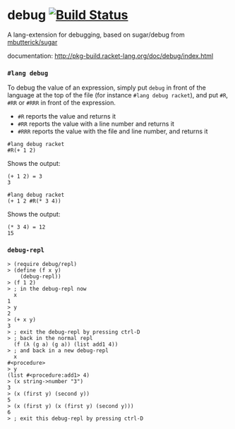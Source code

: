 debug [![Build Status](https://travis-ci.org/AlexKnauth/debug.png?branch=master)](https://travis-ci.org/AlexKnauth/debug)
==
A lang-extension for debugging, based on sugar/debug from [mbutterick/sugar](https://github.com/mbutterick/sugar)

documentation: http://pkg-build.racket-lang.org/doc/debug/index.html

### `#lang debug`

To debug the value of an expression, simply put `debug` in front of the language at the top of
the file (for instance `#lang debug racket`), and put `#R`, `#RR` or `#RRR` in front of the
expression.

- `#R` reports the value and returns it
- `#RR` reports the value with a line number and returns it
- `#RRR` reports the value with the file and line number, and returns it

```racket
#lang debug racket
#R(+ 1 2)
```
Shows the output:
```
(+ 1 2) = 3
3
```

```racket
#lang debug racket
(+ 1 2 #R(* 3 4))
```
Shows the output:
```
(* 3 4) = 12
15
```

### `debug-repl`

```racket
> (require debug/repl)
> (define (f x y)
    (debug-repl))
> (f 1 2)
> ; in the debug-repl now
  x
1
> y
2
> (+ x y)
3
> ; exit the debug-repl by pressing ctrl-D
> ; back in the normal repl
  (f (λ (g a) (g a)) (list add1 4))
> ; and back in a new debug-repl
  x
#<procedure>
> y
(list #<procedure:add1> 4)
> (x string->number "3")
3
> (x (first y) (second y))
5
> (x (first y) (x (first y) (second y)))
6
> ; exit this debug-repl by pressing ctrl-D
```

